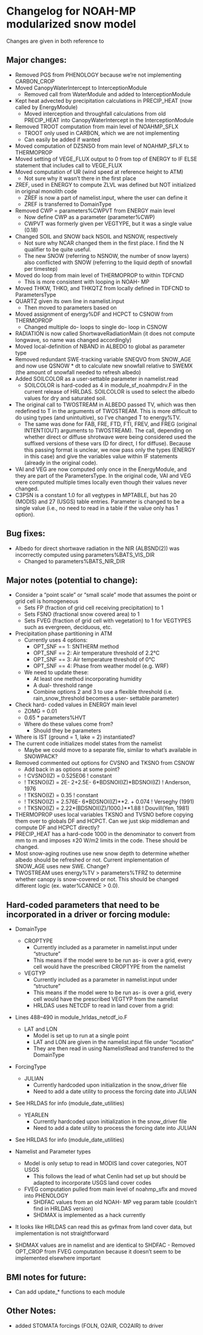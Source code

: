 # Changelog for NOAH-MP modularized snow model

Changes are given in both reference to 

## Major changes:
- Removed PGS from PHENOLOGY because we’re not implementing CARBON_CROP
- Moved CanopyWaterIntercept to InterceptionModule
    - Removed call from WaterModule and added to InterceptionModule
- Kept heat advected by precipitation calculations in PRECIP_HEAT (now called by EnergyModule)
    - Moved interception and throughfall calculations from old PRECIP_HEAT into CanopyWaterIntercept in the InterceptionModule
- Removed TROOT computation from main level of NOAHMP_SFLX
    - TROOT only used in CARBON, which we are not implementing
    - Can easily be added if wanted
- Moved computation of DZSNSO from main level of NOAHMP_SFLX to THERMOPROP
- Moved setting of VEGE_FLUX output to 0 from top of ENERGY to IF ELSE statement that includes call to VEGE_FLUX
- Moved computation of UR (wind speed at reference height to ATM)
    - Not sure why it wasn’t there in the first place
- ZREF, used in ENERGY to compute ZLVL was defined but NOT initialized in original monolith code
    - ZREF is now a part of namelist.input, where the user can define it
    - ZREF is transferred to DomainType
- Removed CWP = parameters%CWPVT from ENERGY main level
    - Now define CWP as a parameter (parameter%CWP)
    - CWPVT was formerly given per VEGTYPE, but it was a single value (0.18)
- Changed SOIL and SNOW back NSOIL and NSNOW, respectively
    - Not sure why NCAR changed them in the first place. I find the N qualifier to be quite useful.
    - The new SNOW (referring to NSNOW, the number of snow layers) also conflicted with SNOW (referring to the liquid depth of snowfall per timestep)
- Moved do loop from main level of THERMOPROP to within TDFCND
    - This is more consistent with looping in NOAH- MP
- Moved THKW, THKO, and THKQTZ from locally defined in TDFCND to ParametersType
- QUARTZ given its own line in namelist.input
    - Then moved to parameters based on 
- Moved assignment of energy%DF and HCPCT to CSNOW from THERMOPROP
    - Changed multiple do- loops to single do- loop in CSNOW
- RADIATION is now called ShortwaveRadiationMain (it does not compute longwave, so name was changed accordingly)
- Moved local-definition of NBAND in ALBEDO to global as parameter type
- Removed redundant SWE-tracking variable SNEQVO from SNOW_AGE and now use QSNOW * dt to calculate new snowfall relative to SWEMX (the amount of snowfall needed to refresh albedo)
- Added SOILCOLOR as a user-settable parameter in namelist.read
    - SOILCOLOR is hard-coded as 4 in module_sf_noahmpdrv.F in the current release of HRLDAS. SOILCOLOR is used to select the albedo values for dry and saturated soil.
- The original call to TWOSTREAM in ALBEDO passed TV, which was then redefined to T in the arguments of TWOSTREAM. This is more difficult to do using types (and unintuitive), so I've changed T to energy%TV.
    - The same was done for FAB, FRE, FTD, FTI, FREV, and FREG (original INTENT(OUT) arguments to TWOSTREAM). The call, depending on whether direct or diffuse shrotwave were being considered used the suffixed versions of these vars (D for direct, I for diffuse). Because this passing format is unclear, we now pass only the types (ENERGY in this case) and give the variables value within IF statements (already in the original code).
- VAI and VEG are now computed only once in the EnergyModule, and they are part of the ParametersType. In the original code, VAI and VEG were computed multiple times locally even though their values never changed.
- C3PSN is a constant 1.0 for all vegtypes in MPTABLE, but has 20 (MODIS) and 27 (USGS) table entries. Parameter is changed to be a single value (i.e., no need to read in a table if the value only has 1 option).

## Bug fixes:
- Albedo for direct shortwave radiation in the NIR (ALBSND(2)) was incorrectly computed using parameters%BATS_VIS_DIR
    - Changed to parameters%BATS_NIR_DIR

## Major notes (potential to change):
- Consider a “point scale” or “small scale” mode that assumes the point or grid cell is homogeneous
    - Sets FP (fraction of grid cell receiving precipitation) to 1
    - Sets FSNO (fractional snow covered area) to 1
    - Sets FVEG (fraction of grid cell with vegetation) to 1 for VEGTYPES such as evergreen, deciduous, etc.
- Precipitation phase partitioning in ATM
    - Currently uses 4 options:
        - OPT_SNF == 1: SNTHERM method
        - OPT_SNF == 2: Air temperature threshold of 2.2°C
        - OPT_SNF == 3: Air temperature threshold of 0°C
        - OPT_SNF == 4: Phase from weather model (e.g. WRF)
    - We need to update these:
        - At least one method incorporating humidity
        - A dual- threshold range
        - Combine options 2 and 3 to use a flexible threshold (i.e. rain_snow_threshold becomes a user- settable parameter)
- Check hard- coded values in ENERGY main level
    - ZOMG = 0.01
    - 0.65 * parameters%HVT
    - Where do these values come from?
        - Should they be parameters
- Where is IST (ground = 1, lake = 2) instantiated?
- The current code initializes model states from the namelist
    - Maybe we could move to a separate file, similar to what’s available in SNOWPACK?
- Removed commented out options for CVSNO and TKSNO from CSNOW
    - Add back in as options at some point?
    -   !      CVSNO(IZ) = 0.525E06                          ! constant
    -   !    TKSNO(IZ) = 2E- 2+2.5E- 6*BDSNOI(IZ)*BDSNOI(IZ)   ! Anderson, 1976
    -   !    TKSNO(IZ) = 0.35                                ! constant
    -   !    TKSNO(IZ) = 2.576E- 6*BDSNOI(IZ)**2. + 0.074    ! Verseghy (1991)
    -   !    TKSNO(IZ) = 2.22*(BDSNOI(IZ)/1000.)**1.88      ! Douvill(Yen, 1981)
- THERMOPROP uses local variables TKSNO and TVSNO before copying them over to globals DF and HCPCT. Can we just skip middleman and compute DF and HCPCT directly?
- PRECIP_HEAT has a hard-code 1000 in the denominator to convert from mm to m and imposes ±20 W/m2 limits in the code. These should be changed.
- Most snow-aging routines use new snow depth to determine whether albedo should be refreshed or not. Current implementation of SNOW_AGE uses new SWE. Change?
- TWOSTREAM uses energy%TV > parameters%TFRZ to determine whether canopy is snow-covered or not. This should be changed different logic (ex. water%CANICE > 0.0).

## Hard-coded parameters that need to be incorporated in a driver or forcing module:

- DomainType
    - CROPTYPE
        - Currently included as a parameter in namelist.input under “structure”
        - This means if the model were to be run as- is over a grid, every cell would have the prescribed CROPTYPE from the namelist
    - VEGTYP
        - Currently included as a parameter in namelist.input under “structure”
        - This means if the model were to be run as- is over a grid, every cell would have the prescribed VEGTYP from the namelist
        - HRLDAS uses NETCDF to read in land cover from a grid:
- Lines 488–490 in module_hrldas_netcdf_io.F
    - LAT and LON
        - Model is set up to run at a single point
        - LAT and LON are given in the namelist.input file under “location”
        - They are then read in using NamelistRead and transferred to the DomainType

- ForcingType
    - JULIAN
        - Currently hardcoded upon initialization in the snow_driver file
        - Need to add a date utility to process the forcing date into JULIAN
- See HRLDAS for info (module_date_utilities)
    - YEARLEN
        - Currently hardcoded upon initialization in the snow_driver file
        - Need to add a date utility to process the forcing date into JULIAN
- See HRLDAS for info (module_date_utilities)

- Namelist and Parameter types
    - Model is only setup to read in MODIS land cover categories, NOT USGS
        - This follows the lead of what Cenlin had set up but should be adapted to incorporate USGS land cover codes
    - FVEG computation pulled from main level of noahmp_sflx and moved into PHENOLOGY
        - SHDFAC values from an old NOAH- MP veg param table (couldn’t find in HRLDAS version)
        - SHDMAX is implemented as a hack currently
- It looks like HRLDAS can read this as gvfmax from land cover data, but implementation is not straightforward
- SHDMAX values are in namelist and are identical to SHDFAC
        - Removed OPT_CROP from FVEG computation because it doesn’t seem to be implemented elsewhere important


## BMI notes for future:

- Can add update_* functions to each module 

## Other Notes:

- added STOMATA forcings (FOLN, O2AIR, CO2AIR) to driver
